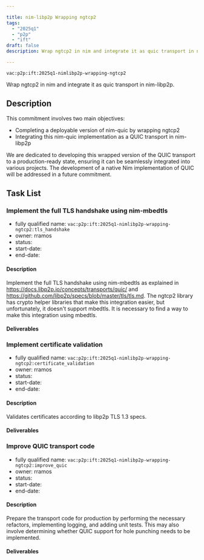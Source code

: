 ```yaml
---

title: nim-libp2p Wrapping ngtcp2
tags:
  - "2025q1"
  - "p2p"
  - "ift"
draft: false
description: Wrap ngtcp2 in nim and integrate it as quic transport in nim-libp2p.

---
```


`vac:p2p:ift:2025q1-nimlibp2p-wrapping-ngtcp2`

Wrap ngtcp2 in nim and integrate it as quic transport in nim-libp2p.

## Description

This commitment involves two main objectives:

*  Completing a deployable version of nim-quic by wrapping ngtcp2
*  Integrating this nim-quic implementation as a QUIC transport in nim-libp2p

We are dedicated to developing this wrapped version of the QUIC transport to a production-ready state,
ensuring it can be seamlessly integrated into various projects.
The development of a native Nim implementation of QUIC will be addressed in a future commitment.

## Task List

### Implement the full TLS handshake using nim-mbedtls

* fully qualified name: `vac:p2p:ift:2025q1-nimlibp2p-wrapping-ngtcp2:tls_handshake`
* owner: rramos
* status: 
* start-date: 
* end-date:

#### Description
Implement the full TLS handshake using nim-mbedtls as explained in https://docs.libp2p.io/concepts/transports/quic/ and https://github.com/libp2p/specs/blob/master/tls/tls.md. The ngtcp2 library has crypto helper libraries that make this integration easier, but unfortunately, it doesn't support mbedtls. It is necessary to find a way to make this integration using mbedtls.

#### Deliverables


### Implement certificate validation

* fully qualified name: `vac:p2p:ift:2025q1-nimlibp2p-wrapping-ngtcp2:certificate_validation`
* owner: rramos
* status: 
* start-date: 
* end-date:

#### Description
Validates certificates according to libp2p TLS 1.3 specs.

#### Deliverables


### Improve QUIC transport code

* fully qualified name: `vac:p2p:ift:2025q1-nimlibp2p-wrapping-ngtcp2:improve_quic`
* owner: rramos
* status: 
* start-date: 
* end-date:

#### Description
Prepare the transport code for production by performing the necessary refactors, implementing logging, and adding unit tests. This may also involve determining whether QUIC support for hole punching needs to be implemented.

#### Deliverables
